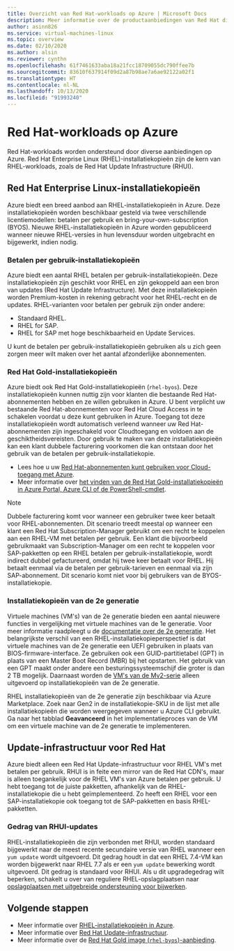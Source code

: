 ```yaml
---
title: Overzicht van Red Hat-workloads op Azure | Microsoft Docs
description: Meer informatie over de productaanbiedingen van Red Hat die beschikbaar zijn op Azure.
author: asinn826
ms.service: virtual-machines-linux
ms.topic: overview
ms.date: 02/10/2020
ms.author: alsin
ms.reviewer: cynthn
ms.openlocfilehash: 61f7461633aba18a21fcc18709055dc790ffee7b
ms.sourcegitcommit: 83610f637914f09d2a87b98ae7a6ae92122a02f1
ms.translationtype: HT
ms.contentlocale: nl-NL
ms.lasthandoff: 10/13/2020
ms.locfileid: "91993240"
---
```

# <a name="red-hat-workloads-on-azure"></a>Red Hat-workloads op Azure

Red Hat-workloads worden ondersteund door diverse aanbiedingen op Azure. Red Hat Enterprise Linux (RHEL)-installatiekopieën zijn de kern van RHEL-workloads, zoals de Red Hat Update Infrastructure (RHUI).

## <a name="red-hat-enterprise-linux-images"></a>Red Hat Enterprise Linux-installatiekopieën

Azure biedt een breed aanbod aan RHEL-installatiekopieën in Azure. Deze installatiekopieën worden beschikbaar gesteld via twee verschillende licentiemodellen: betalen per gebruik en bring-your-own-subscription (BYOS). Nieuwe RHEL-installatiekopieën in Azure worden gepubliceerd wanneer nieuwe RHEL-versies in hun levensduur worden uitgebracht en bijgewerkt, indien nodig.

### <a name="pay-as-you-go-images"></a>Betalen per gebruik-installatiekopieën

Azure biedt een aantal RHEL betalen per gebruik-installatiekopieën. Deze installatiekopieën zijn geschikt voor RHEL en zijn gekoppeld aan een bron van updates (Red Hat Update Infrastructure). Met deze installatiekopieën worden Premium-kosten in rekening gebracht voor het RHEL-recht en de updates. RHEL-varianten voor betalen per gebruik zijn onder andere:

* Standaard RHEL.
* RHEL for SAP.
* RHEL for SAP met hoge beschikbaarheid en Update Services.

U kunt de betalen per gebruik-installatiekopieën gebruiken als u zich geen zorgen meer wilt maken over het aantal afzonderlijke abonnementen.

### <a name="red-hat-gold-images"></a>Red Hat Gold-installatiekopieën

Azure biedt ook Red Hat Gold-installatiekopieën (`rhel-byos`). Deze installatiekopieën kunnen nuttig zijn voor klanten die bestaande Red Hat-abonnementen hebben en ze willen gebruiken in Azure. U bent verplicht uw bestaande Red Hat-abonnementen voor Red Hat Cloud Access in te schakelen voordat u deze kunt gebruiken in Azure. Toegang tot deze installatiekopieën wordt automatisch verleend wanneer uw Red Hat-abonnementen zijn ingeschakeld voor Cloudtoegang en voldoen aan de geschiktheidsvereisten. Door gebruik te maken van deze installatiekopieën kan een klant dubbele facturering voorkomen die kan ontstaan door het gebruik van de betalen per gebruik-installatiekopie.
* Lees hoe u uw [Red Hat-abonnementen kunt gebruiken voor Cloud-toegang met Azure](https://access.redhat.com/documentation/en-us/red_hat_subscription_management/1/html/red_hat_cloud_access_reference_guide/con-enable-subs).
* Meer informatie over [het vinden van de Red Hat Gold-installatiekopieën in Azure Portal, Azure CLI of de PowerShell-cmdlet](./byos.md).

> [!NOTE]
> Dubbele facturering komt voor wanneer een gebruiker twee keer betaalt voor RHEL-abonnementen. Dit scenario treedt meestal op wanneer een klant een Red Hat Subscription-Manager gebruikt om een recht te koppelen aan een RHEL-VM met betalen per gebruik. Een klant die bijvoorbeeld gebruikmaakt van Subscription-Manager om een recht te koppelen voor SAP-pakketten op een RHEL betalen per gebruik-installatiekopie, wordt indirect dubbel gefactureerd, omdat hij twee keer betaalt voor RHEL. Hij betaalt eenmaal via de betalen per gebruik-tarieven en eenmaal via zijn SAP-abonnement. Dit scenario komt niet voor bij gebruikers van de BYOS-installatiekopie.

### <a name="generation-2-images"></a>Installatiekopieën van de 2e generatie

Virtuele machines (VM's) van de 2e generatie bieden een aantal nieuwere functies in vergelijking met virtuele machines van de 1e generatie. Voor meer informatie raadpleegt u de [documentatie over de 2e generatie](../../generation-2.md). Het belangrijkste verschil van een RHEL-installatiekopieperspectief is dat virtuele machines van de 2e generatie een UEFI gebruiken in plaats van BIOS-firmware-interface. Ze gebruiken ook een GUID-partitietabel (GPT) in plaats van een Master Boot Record (MBR) bij het opstarten. Het gebruik van een GPT maakt onder andere een besturingssysteemschijf die groter is dan 2 TB mogelijk. Daarnaast worden de [VM's van de Mv2-serie](../../mv2-series.md) alleen uitgevoerd op installatiekopieën van de 2e generatie.

RHEL installatiekopieën van de 2e generatie zijn beschikbaar via Azure Marketplace. Zoek naar Gen2 in de installatiekopie-SKU in de lijst met alle installatiekopieën die worden weergegeven wanneer u Azure CLI gebruikt. Ga naar het tabblad **Geavanceerd** in het implementatieproces van de VM om een virtuele machine van de 2e generatie te implementeren.

## <a name="red-hat-update-infrastructure"></a>Update-infrastructuur voor Red Hat

Azure biedt alleen een Red Hat Update-infrastructuur voor RHEL VM's met betalen per gebruik. RHUI is in feite een mirror van de Red Hat CDN's, maar is alleen toegankelijk voor de RHEL VM's van Azure betalen per gebruik. U hebt toegang tot de juiste pakketten, afhankelijk van de RHEL-installatiekopie die u hebt geïmplementeerd. Zo heeft een RHEL voor een SAP-installatiekopie ook toegang tot de SAP-pakketten en basis RHEL-pakketten.

### <a name="rhui-update-behavior"></a>Gedrag van RHUI-updates

RHEL-installatiekopieën die zijn verbonden met RHUI, worden standaard bijgewerkt naar de meest recente secundaire versie van RHEL wanneer een `yum update` wordt uitgevoerd. Dit gedrag houdt in dat een RHEL 7.4-VM kan worden bijgewerkt naar RHEL 7.7 als er een `yum update` bewerking wordt uitgevoerd. Dit gedrag is standaard voor RHUI. Als u dit upgradegedrag wilt beperken, schakelt u over van reguliere RHEL-opslagplaatsen naar [opslagplaatsen met uitgebreide ondersteuning voor bijwerken](./redhat-rhui.md#rhel-eus-and-version-locking-rhel-vms).

## <a name="next-steps"></a>Volgende stappen

* Meer informatie over [RHEL-installatiekopieën in Azure](./redhat-images.md).
* Meer informatie over [Red Hat Update-infrastructuur](./redhat-rhui.md).
* Meer informatie over de [Red Hat Gold image (`rhel-byos`)-aanbieding](./byos.md).